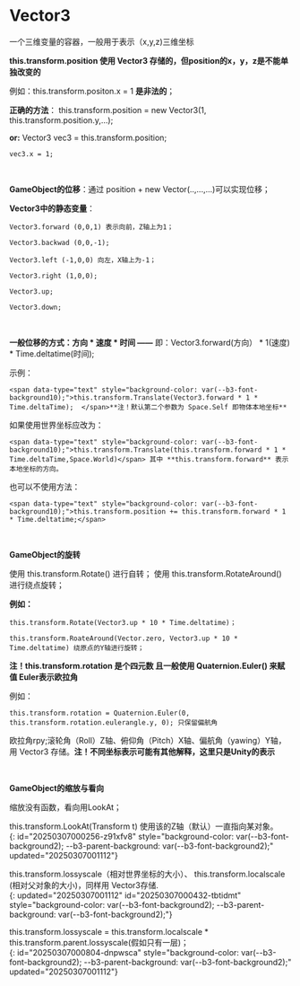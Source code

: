 # Vector3

一个三维变量的容器，一般用于表示（x,y,z)三维坐标

**this.transform.position 使用 Vector3 存储的，但position的x，y，z是不能单独改变的**

<span data-type="text" style="color: var(--b3-font-color8);">例如：this.transform.positon.x = 1 </span>**是非法的**<span data-type="text" style="color: var(--b3-font-color8);">；</span>

**正确的方法**： this.transform.position = new Vector3(1, this.transform.position.y,...);

**or:** 	Vector3 vec3 = this.transform.position;

	vec3.x = 1;

‍

**GameObject的位移**：通过 position + new Vector(..,...,...)可以实现位移；

**Vector3中的静态变量**：

	Vector3.forward (0,0,1) 表示向前，Z轴上为1；

	Vector3.backwad (0,0,-1);

	Vector3.left (-1,0,0) 向左，X轴上为-1；

	Vector3.right (1,0,0);

	Vector3.up;

	Vector3.down;

‍

**一般位移的方式：方向 * 速度 * 时间 ——**  <span data-type="text" style="background-color: var(--b3-font-background6);">即：Vector3.forward(方向） * 1(速度) * Time.deltatime(时间);</span>

示例：

	<span data-type="text" style="background-color: var(--b3-font-background10);">this.transform.Translate(Vector3.forward * 1 * Time.deltaTime);  </span>**注！默认第二个参数为 Space.Self 即物体本地坐标**

如果使用世界坐标应改为：

	<span data-type="text" style="background-color: var(--b3-font-background10);">this.transform.Translate(this.transform.forward * 1 * Time.deltaTime,Space.World)</span> 其中 **this.transform.forward** 表示本地坐标的方向。

也可以不使用方法：

	<span data-type="text" style="background-color: var(--b3-font-background10);">this.transform.position += this.transform.forward * 1 * Time.deltatime;</span>

‍

**GameObject的旋转**

<span data-type="text" style="background-color: var(--b3-font-background12);">使用 this.transform.Rotate() 进行自转； 使用 this.transform.RotateAround() 进行绕点旋转</span>；

**例如：**

	this.transform.Rotate(Vector3.up * 10 * Time.deltatime)；

	this.transform.RoateAround(Vector.zero, Vector3.up * 10 * Time.deltatime) 绕原点的Y轴进行旋转；

**注！this.transform.rotation 是个四元数 且一般使用 Quaternion.Euler()  来赋值 Euler表示欧拉角**

例如：

	this.transform.rotation = Quaternion.Euler(0, this.transform.rotation.eulerangle.y, 0); 只保留偏航角

欧拉角rpy;滚轮角（Roll）Z轴、俯仰角（Pitch）X轴、偏航角（yawing）Y轴，用 Vector3 存储。**注！不同坐标表示可能有其他解释，这里只是Unity的表示**

‍

**GameObject的缩放与看向**

缩放没有函数，看向用LookAt；

this.transform.LookAt(Transform t) 使用该的Z轴（默认）一直指向某对象。  
{: id="20250307000256-z91xfv8" style="background-color: var(--b3-font-background2); --b3-parent-background: var(--b3-font-background2);" updated="20250307001112"}

this.transform.lossyscale（相对世界坐标的大小）、 this.transform.localscale (相对父对象的大小)，同样用  Vector3存储.  
{: updated="20250307001112" id="20250307000432-tbtidmt" style="background-color: var(--b3-font-background2); --b3-parent-background: var(--b3-font-background2);"}

this.transform.lossyscale = this.transform.localscale * this.transform.parent.lossyscale(假如只有一层)；  
{: id="20250307000804-dnpwsca" style="background-color: var(--b3-font-background2); --b3-parent-background: var(--b3-font-background2);" updated="20250307001112"}

‍

	

‍
